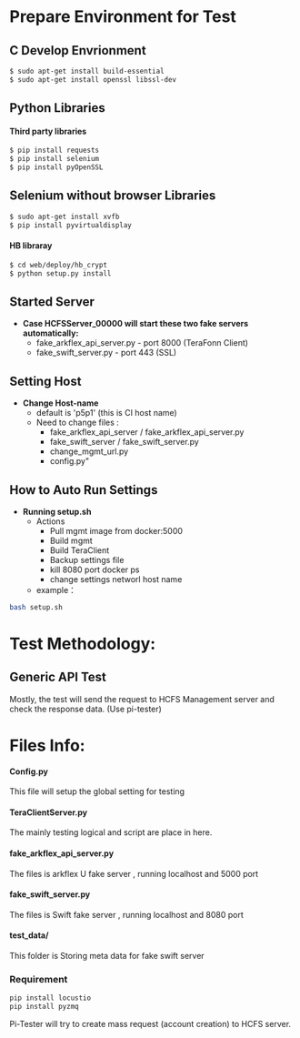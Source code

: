 # Prepare Environment for Test

## C Develop Envrionment
```bash
$ sudo apt-get install build-essential
$ sudo apt-get install openssl libssl-dev
```

## Python Libraries
#### Third party libraries
```bash
$ pip install requests
$ pip install selenium
$ pip install pyOpenSSL
```
## Selenium without browser Libraries
```bash
$ sudo apt-get install xvfb
$ pip install pyvirtualdisplay
```
#### HB libraray
```bash
$ cd web/deploy/hb_crypt
$ python setup.py install
```

## Started Server

* **Case HCFSServer_00000 will start these two fake servers automatically:**
	* fake_arkflex_api_server.py  - port 8000 (TeraFonn Client)
	* fake_swift_server.py - port 443 (SSL)

## Setting Host
*  **Change Host-name**
    * default is 'p5p1' (this is CI host name)
    * Need to change files : 
        * fake_arkflex_api_server / fake_arkflex_api_server.py 
        * fake_swift_server / fake_swift_server.py 
        * change_mgmt_url.py 
        * config.py"

## How to Auto Run Settings
* **Running setup.sh**
    * Actions
        * Pull mgmt image from docker:5000
        * Build mgmt
        * Build TeraClient
        * Backup settings file
        * kill 8080 port docker ps
        * change settings networl host name
    * example：
```bash
bash setup.sh
```

# Test Methodology:

## Generic API Test
Mostly, the test will send the request to HCFS Management server and check the response data.
(Use pi-tester)

# Files Info:

#### Config.py
This file will setup the global setting for testing

#### TeraClientServer.py
The mainly testing logical and script are place in here.

####  fake_arkflex_api_server.py
The files is arkflex U fake server , running localhost and 5000 port

####  fake_swift_server.py
The files is Swift fake server , running localhost and 8080 port

####  test_data/
This folder is Storing meta data for fake swift server 

### Requirement

```bash
pip install locustio
pip install pyzmq
```
Pi-Tester will try to create mass request (account creation) to HCFS server.
